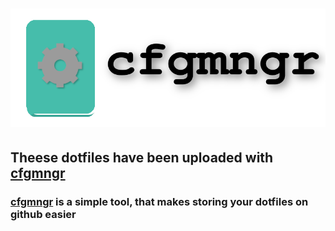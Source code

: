 # ![](https://github.com/ChickenMan4236/cfgmngr/blob/master/logoFull.png)
## Theese dotfiles have been uploaded with [cfgmngr](https://github.com/ChickenMan4236/cfgmngr)
### [cfgmngr](https://github.com/ChickenMan4236/cfgmngr) is a simple tool, that makes storing your dotfiles on github easier
